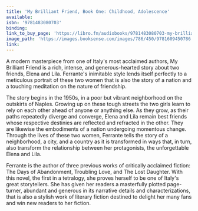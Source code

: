 ```yaml
---
title: 'My Brilliant Friend, Book One: Childhood, Adolescence'
available:
isbn: '9781483080703'
binding:
link_to_buy_page: 'https://libro.fm/audiobooks/9781483080703-my-brilliant-friend'
image_path: 'https://images.booksense.com/images/786/450/9781609450786.jpg'
link:
---
```



A modern masterpiece from one of Italy's most acclaimed authors, My Brilliant Friend is a rich, intense, and generous-hearted story about two friends, Elena and Lila. Ferrante's inimitable style lends itself perfectly to a meticulous portrait of these two women that is also the story of a nation and a touching meditation on the nature of friendship.

The story begins in the 1950s, in a poor but vibrant neighborhood on the outskirts of Naples. Growing up on these tough streets the two girls learn to rely on each other ahead of anyone or anything else. As they grow, as their paths repeatedly diverge and converge, Elena and Lila remain best friends whose respective destinies are reflected and refracted in the other. They are likewise the embodiments of a nation undergoing momentous change. Through the lives of these two women, Ferrante tells the story of a neighborhood, a city, and a country as it is transformed in ways that, in turn, also transform the relationship between her protagonists, the unforgettable Elena and Lila.

Ferrante is the author of three previous works of critically acclaimed fiction: The Days of Abandonment, Troubling Love, and The Lost Daughter. With this novel, the first in a tetralogy, she proves herself to be one of Italy's great storytellers. She has given her readers a masterfully plotted page-turner, abundant and generous in its narrative details and characterizations, that is also a stylish work of literary fiction destined to delight her many fans and win new readers to her fiction.